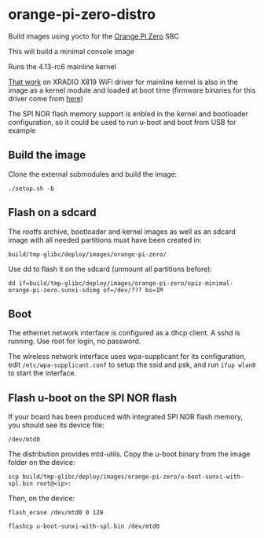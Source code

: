 # orange-pi-zero-distro
Build images using yocto for the [Orange Pi Zero](http://www.orangepi.org/orangepizero/) SBC

This will build a minimal console image

Runs the 4.13-rc6 mainline kernel

[That work](https://github.com/fifteenhex/xradio) on XRADIO X819 WiFi driver for mainline kernel is also in the image as a kernel module and loaded at boot time (firmware binaries for this driver come from [here](https://github.com/armbian/build.git))

The SPI NOR flash memory support is enbled in the kernel and bootloader configuration, so it could be used to run u-boot and boot from USB for example

## Build the image
Clone the external submodules and build the image:

`./setup.sh -b`

## Flash on a sdcard
The rootfs archive, bootloader and kernel images as well as an sdcard image with all needed partitions must have been created in:

`build/tmp-glibc/deploy/images/orange-pi-zero/`

Use dd to flash it on the sdcard (unmount all partitions before):

`dd if=build/tmp-glibc/deploy/images/orange-pi-zero/opiz-minimal-orange-pi-zero.sunxi-sdimg of=/dev/??? bs=1M`

## Boot
The ethernet network interface is configured as a dhcp client. A sshd is running. Use root for login, no password.

The wireless network interface uses wpa-supplicant for its configuration, edit `/etc/wpa-supplicant.conf` to setup the ssid and psk, and run `ifup wlan0` to start the interface.

## Flash u-boot on the SPI NOR flash
If your board has been produced with integrated SPI NOR flash memory, you should see its device file:

`/dev/mtd0`

The distribution provides mtd-utils. Copy the u-boot binary from the image folder on the device:

`scp build/tmp-glibc/deploy/images/orange-pi-zero/u-boot-sunxi-with-spl.bin root@<ip>:`

Then, on the device:

`flash_erase /dev/mtd0 0 128`

`flashcp u-boot-sunxi-with-spl.bin /dev/mtd0`
